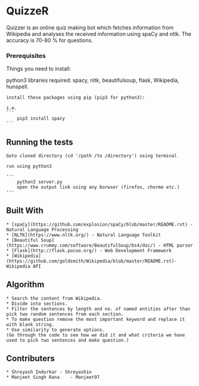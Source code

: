 ﻿# QuizzeR

Quizzer is an online quiz making bot which fetches information from Wikipedia
and analyses the received information using spaCy and nltk. The accuracy is 70-80 % for questions.


### Prerequisites

Things you need to install:
 
 python3 
		libraries required: spacy, nltk, beautifulsoup, flask, Wikipedia, hunspell.

	install these packages using pip (pip3 for python3):

	i.e.
	```
 		pip3 install spacy
	```

## Running the tests
	
	Goto cloned directory (cd '/path /to /directory') using terminal

	run using python3
	
	'''
		python3 server.py
		open the output link using any borwser (firefox, chorme etc.) 
	'''

## Built With

	* [spaCy](https://github.com/explosion/spaCy/blob/master/README.rst) - Natural Language Processing
	* [NLTK](https://www.nltk.org/) - Natural Language Toolkit
	* [Beautiful Soup](https://www.crummy.com/software/BeautifulSoup/bs4/doc/) - HTML parser
	* [Flask](http://flask.pocoo.org/) - Web Development Framework
	* [Wikipedia](https://github.com/goldsmith/Wikipedia/blob/master/README.rst)- Wikipedia API

## Algorithm

	* Search the content from Wikipedia. 
	* Divide into sections.
	* Filter the sentences by length and no. of named entities after than pick two random sentences from each section.
	* To make question remove the most important keyword and replace it with blank string.
	* Use similarity to generate options.
	(Go through the code to see how we did it and what criteria we have used to pick two sentences and make question.)


## Contributers

	* Shreyash Indurkar - Shreyashin
	* Manjeet Singh Rana	- Manjeet97
